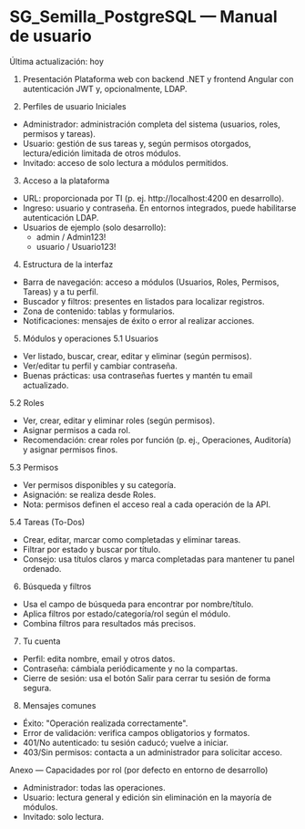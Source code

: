 # SG_Semilla_PostgreSQL — Manual de usuario

Última actualización: hoy

1) Presentación
Plataforma web con backend .NET y frontend Angular con autenticación JWT y, opcionalmente, LDAP.

2) Perfiles de usuario Iniciales
- Administrador: administración completa del sistema (usuarios, roles, permisos y tareas). 
- Usuario: gestión de sus tareas y, según permisos otorgados, lectura/edición limitada de otros módulos. 
- Invitado: acceso de solo lectura a módulos permitidos.

3) Acceso a la plataforma
- URL: proporcionada por TI (p. ej. http://localhost:4200 en desarrollo). 
- Ingreso: usuario y contraseña. En entornos integrados, puede habilitarse autenticación LDAP. 
- Usuarios de ejemplo (solo desarrollo): 
  - admin / Admin123! 
  - usuario / Usuario123!

4) Estructura de la interfaz
- Barra de navegación: acceso a módulos (Usuarios, Roles, Permisos, Tareas) y a tu perfil. 
- Buscador y filtros: presentes en listados para localizar registros. 
- Zona de contenido: tablas y formularios. 
- Notificaciones: mensajes de éxito o error al realizar acciones.

5) Módulos y operaciones
5.1 Usuarios
- Ver listado, buscar, crear, editar y eliminar (según permisos). 
- Ver/editar tu perfil y cambiar contraseña. 
- Buenas prácticas: usa contraseñas fuertes y mantén tu email actualizado.

5.2 Roles
- Ver, crear, editar y eliminar roles (según permisos). 
- Asignar permisos a cada rol. 
- Recomendación: crear roles por función (p. ej., Operaciones, Auditoría) y asignar permisos finos.

5.3 Permisos
- Ver permisos disponibles y su categoría. 
- Asignación: se realiza desde Roles. 
- Nota: permisos definen el acceso real a cada operación de la API.

5.4 Tareas (To-Dos)
- Crear, editar, marcar como completadas y eliminar tareas. 
- Filtrar por estado y buscar por título. 
- Consejo: usa títulos claros y marca completadas para mantener tu panel ordenado.

6) Búsqueda y filtros
- Usa el campo de búsqueda para encontrar por nombre/título. 
- Aplica filtros por estado/categoría/rol según el módulo. 
- Combina filtros para resultados más precisos.

7) Tu cuenta
- Perfil: edita nombre, email y otros datos. 
- Contraseña: cámbiala periódicamente y no la compartas. 
- Cierre de sesión: usa el botón Salir para cerrar tu sesión de forma segura.

8) Mensajes comunes
- Éxito: "Operación realizada correctamente". 
- Error de validación: verifica campos obligatorios y formatos. 
- 401/No autenticado: tu sesión caducó; vuelve a iniciar. 
- 403/Sin permisos: contacta a un administrador para solicitar acceso.

Anexo — Capacidades por rol (por defecto en entorno de desarrollo)
- Administrador: todas las operaciones. 
- Usuario: lectura general y edición sin eliminación en la mayoría de módulos. 
- Invitado: solo lectura.
